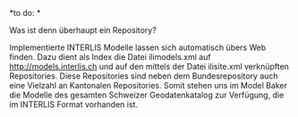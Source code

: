 *to do: *

Was ist denn überhaupt ein Repository?

Implementierte INTERLIS Modelle lassen sich automatisch übers Web finden. Dazu dient als Index die Datei ilimodels.xml auf http://models.interlis.ch und auf den mittels der Datei ilisite.xml verknüpften Repositories. Diese Repositories sind neben dem Bundesrepository auch eine Vielzahl an Kantonalen Repositories. Somit stehen uns im Model Baker die Modelle des gesamten Schweizer Geodatenkatalog zur Verfügung, die im INTERLIS Format vorhanden ist.
